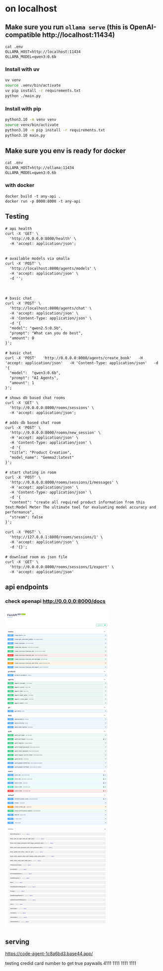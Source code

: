 # on localhost

## Make sure you run `ollama serve` (this is OpenAI-compatible http://localhost:11434)


```
cat .env
OLLAMA_HOST=http://localhost:11434
OLLAMA_MODEL=qwen3:0.6b
```



### Install with uv

```sh
uv venv
source .venv/bin/activate
uv pip install -r requirements.txt
python ./main.py
```

### Install with pip

```sh
python3.10 -m venv venv
source venv/bin/activate
python3.10 -m pip install -r requirements.txt
python3.10 main.py
```



## Make sure you env is ready for docker


```
cat .env
OLLAMA_HOST=http://ollama:11434
OLLAMA_MODEL=qwen3:0.6b
```


### with docker

```
docker build -t any-api .
docker run -p 8000:8000 -t any-api

```

## Testing

```
# api health
curl -X 'GET' \
  'http://0.0.0.0:8000/health' \
  -H 'accept: application/json';


# available models via omalla
curl -X 'POST' \
  'http://localhost:8000/agents/models' \
  -H 'accept: application/json' \
  -d '';



# basic chat
curl -X 'POST' \
  'http://localhost:8000/agents/chat' \
  -H 'accept: application/json' \
  -H 'Content-Type: application/json' \
  -d '{
  "model": "qwen2.5:0.5b",
  "prompt": "What can you do best",
  "amount": 0
}';

# basic chat
curl -X 'POST'   'http://0.0.0.0:8000/agents/create_book'   -H 'accept: application/json'   -H 'Content-Type: application/json'   -d '{
  "model":  "qwen3:0.6b",
  "prompt": "AI Agents",
  "amount": 1
}';

# shows db based chat rooms
curl -X 'GET' \
  'http://0.0.0.0:8000/rooms/sessions' \
  -H 'accept: application/json';

# adds db based chat room
curl -X 'POST' \
  'http://0.0.0.0:8000/rooms/new_session' \
  -H 'accept: application/json' \
  -H 'Content-Type: application/json' \
  -d '{
  "title": "Product Creation",
  "model_name": "Gemma2:latest"
}';

# start chating in room
curl -X 'POST' \
  'http://0.0.0.0:8000/rooms/sessions/1/messages' \
  -H 'accept: application/json' \
  -H 'Content-Type: application/json' \
  -d '{
  "content": "create all required product information from this text:Model Meter The ultimate tool for evaluating model accuracy and performance",
  "stream": false
}';

curl -X 'POST' \
  'http://127.0.0.1:8000/rooms/sessions/1' \
  -H 'accept: application/json' \
  -d '{}';

# download room as json file
curl -X 'GET' \
  'http://0.0.0.0:8000/rooms/sessions/1/export' \
  -H 'accept: application/json'

```

## api endpoints

### check openapi http://0.0.0.0:8000/docs

![api endpoints](https://raw.githubusercontent.com/santenova/any-api/refs/heads/main/api.png)


## serving

  https://code-agent-1c8a6bd3.base44.app/

  testing credid card number to get true paywalls
  4111 1111 1111 1111
